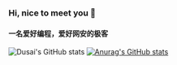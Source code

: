 ### Hi, nice to meet you 👋
#### 一名爱好编程，爱好网安的极客
![Dusai's GitHub stats](https://github-readme-stats.vercel.app/api?username=stacklens&show_icons=true&theme=radical)
[![Anurag's GitHub stats](https://github-readme-stats.vercel.app/api?username=Iruri)](https://github.com/anuraghazra/github-readme-stats)

<!--
**GoIruri/GoIruri** is a ✨ _special_ ✨ repository because its `README.md` (this file) appears on your GitHub profile.

Here are some ideas to get you started:

- 🔭 I’m currently working on ...
- 🌱 I’m currently learning ...
- 👯 I’m looking to collaborate on ...
- 🤔 I’m looking for help with ...
- 💬 Ask me about ...
- 📫 How to reach me: ...
- 😄 Pronouns: ...
- ⚡ Fun fact: ...
-->
